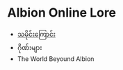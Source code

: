 # Albion Online Lore

- [သမိုင်းကြောင်း](https://github.com/Late-Night-Gamer/albion-online-lore/blob/main/README.md)
- ဂိုဏ်းများ
- The World Beyound Albion